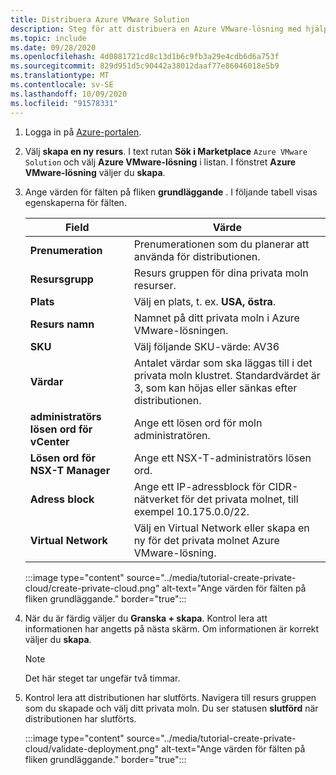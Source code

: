 ```yaml
---
title: Distribuera Azure VMware Solution
description: Steg för att distribuera en Azure VMware-lösning med hjälp av Azure Portal.
ms.topic: include
ms.date: 09/28/2020
ms.openlocfilehash: 4d0881721cd8c13d1b6c9fb3a29e4cdb6d6a753f
ms.sourcegitcommit: 829d951d5c90442a38012daaf77e86046018e5b9
ms.translationtype: MT
ms.contentlocale: sv-SE
ms.lasthandoff: 10/09/2020
ms.locfileid: "91578331"
---
```

<!-- Used in deploy-azure-vmware-solution.md and tutorial-create-private-cloud.md -->

1. Logga in på [Azure-portalen](https://portal.azure.com).

1. Välj **skapa en ny resurs**. I text rutan **Sök i Marketplace** `Azure VMware Solution` och välj **Azure VMware-lösning** i listan. I fönstret **Azure VMware-lösning** väljer du **skapa**.

1. Ange värden för fälten på fliken **grundläggande** . I följande tabell visas egenskaperna för fälten.

   | Field   | Värde  |
   | ---| --- |
   | **Prenumeration** | Prenumerationen som du planerar att använda för distributionen.|
   | **Resursgrupp** | Resurs gruppen för dina privata moln resurser. |
   | **Plats** | Välj en plats, t. ex. **USA, östra**.|
   | **Resurs namn** | Namnet på ditt privata moln i Azure VMware-lösningen. |
   | **SKU** | Välj följande SKU-värde: AV36 |
   | **Värdar** | Antalet värdar som ska läggas till i det privata moln klustret. Standardvärdet är 3, som kan höjas eller sänkas efter distributionen.  |
   | **administratörs lösen ord för vCenter** | Ange ett lösen ord för moln administratören. |
   | **Lösen ord för NSX-T Manager** | Ange ett NSX-T-administratörs lösen ord. |
   | **Adress block** | Ange ett IP-adressblock för CIDR-nätverket för det privata molnet, till exempel 10.175.0.0/22. |
   | **Virtual Network** | Välj en Virtual Network eller skapa en ny för det privata molnet Azure VMware-lösning.  |

   :::image type="content" source="../media/tutorial-create-private-cloud/create-private-cloud.png" alt-text="Ange värden för fälten på fliken grundläggande." border="true":::

1. När du är färdig väljer du **Granska + skapa**. Kontrol lera att informationen har angetts på nästa skärm. Om informationen är korrekt väljer du **skapa**.

   > [!NOTE]
   > Det här steget tar ungefär två timmar. 

1. Kontrol lera att distributionen har slutförts. Navigera till resurs gruppen som du skapade och välj ditt privata moln.  Du ser statusen **slutförd** när distributionen har slutförts. 

   :::image type="content" source="../media/tutorial-create-private-cloud/validate-deployment.png" alt-text="Ange värden för fälten på fliken grundläggande." border="true":::
